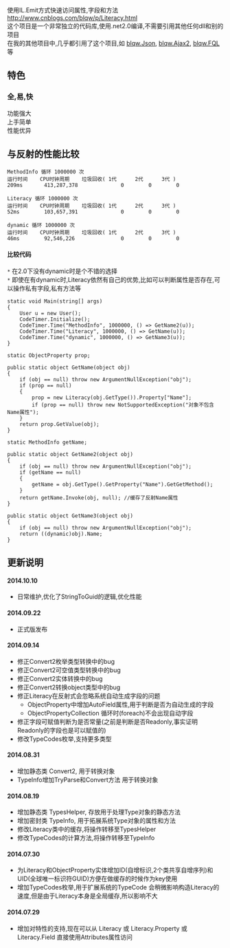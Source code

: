 使用IL.Emit方式快速访问属性,字段和方法   
http://www.cnblogs.com/blqw/p/Literacy.html  
这个项目是一个非常独立的代码库,使用.net2.0编译,不需要引用其他任何dll和别的项目  
在我的其他项目中,几乎都引用了这个项目,如 [blqw.Json](https://code.csdn.net/jy02305022/blqw-json), [blqw.Ajax2](https://code.csdn.net/jy02305022/blqw-ajax2), [blqw.FQL](https://code.csdn.net/jy02305022/blqw-fql) 等  

## 特色  
### 全,易,快
功能强大  
上手简单  
性能优异  


## 与反射的性能比较
    MethodInfo 循环 1000000 次  
    运行时间    CPU时钟周期    垃圾回收( 1代      2代      3代 )    
    209ms       413,287,378              0        0        0     
                                                               
    Literacy 循环 1000000 次                                      
    运行时间    CPU时钟周期    垃圾回收( 1代      2代      3代 )   
    52ms        103,657,391              0        0        0     
                                                               
    dynamic 循环 1000000 次                                       
    运行时间    CPU时钟周期    垃圾回收( 1代      2代      3代 )   
    46ms        92,546,226               0        0        0     

#### 比较代码
`*` 在2.0下没有dynamic时是个不错的选择   
`*` 即使在有dynamic时,Literacy依然有自己的优势,比如可以判断属性是否存在,可以操作私有字段,私有方法等   

    static void Main(string[] args)
    {
        User u = new User();
        CodeTimer.Initialize();
        CodeTimer.Time("MethodInfo", 1000000, () => GetName2(u));
        CodeTimer.Time("Literacy", 1000000, () => GetName(u));
        CodeTimer.Time("dynamic", 1000000, () => GetName3(u));
    }

    static ObjectProperty prop;

    public static object GetName(object obj)
    {
        if (obj == null) throw new ArgumentNullException("obj");
        if (prop == null)
        {
            prop = new Literacy(obj.GetType()).Property["Name"];
            if (prop == null) throw new NotSupportedException("对象不包含Name属性");
        }
        return prop.GetValue(obj);
    }

    static MethodInfo getName;

    public static object GetName2(object obj)
    {
        if (obj == null) throw new ArgumentNullException("obj");
        if (getName == null)
        {
            getName = obj.GetType().GetProperty("Name").GetGetMethod();
        }
        return getName.Invoke(obj, null); //缓存了反射Name属性
    }

    public static object GetName3(object obj)
    {
        if (obj == null) throw new ArgumentNullException("obj");
        return ((dynamic)obj).Name;
    }


## 更新说明  
#### 2014.10.10
* 日常维护,优化了StringToGuid的逻辑,优化性能

#### 2014.09.22  
* 正式版发布

#### 2014.09.14  
* 修正Convert2枚举类型转换中的bug
* 修正Convert2可空值类型转换中的bug
* 修正Convert2实体转换中的bug
* 修正Convert2转换object类型中的bug
* 修正Literacy在反射式会忽略系统自动生成字段的问题
  * ObjectProperty中增加AutoField属性,用于判断是否为自动生成的字段
  * ObjectPropertyCollection 循环时(foreach)不会出现自动字段
* 修正字段可赋值判断为是否常量(之前是判断是否Readonly,事实证明Readonly的字段也是可以赋值的)
* 修改TypeCodes枚举,支持更多类型

#### 2014.08.31  
* 增加静态类 Convert2, 用于转换对象  
* TypeInfo增加TryParse和Convert方法 用于转换对象   
  
#### 2014.08.19  
* 增加静态类 TypesHelper, 存放用于处理Type对象的静态方法  
* 增加密封类 TypeInfo, 用于拓展系统Type对象的属性和方法  
* 修改Literacy类中的缓存,将操作转移至TypesHelper  
* 修改TypeCodes的计算方法,将操作转移至TypeInfo  
  
#### 2014.07.30  
* 为Literacy和ObjectProperty实体增加ID(自增标识,2个类共享自增序列)和UID(全球唯一标识符GUID)方便在做缓存的时候作为key使用  
* 增加TypeCodes枚举,用于扩展系统的TypeCode 会稍微影响构造Literacy的速度,但是由于Literacy本身是全局缓存,所以影响不大  
  
#### 2014.07.29  
* 增加对特性的支持,现在可以从 Literacy 或 Literacy.Property 或 Literacy.Field 直接使用Attributes属性访问  